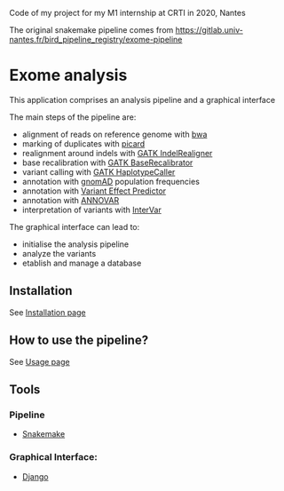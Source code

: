 Code of my project for my M1 internship at CRTI in 2020, Nantes

The original snakemake pipeline comes from https://gitlab.univ-nantes.fr/bird_pipeline_registry/exome-pipeline


Exome analysis
==============
This application comprises an analysis pipeline and a graphical interface

The main steps of the pipeline are:
- alignment of reads on reference genome with [bwa](http://bio-bwa.sourceforge.net/)
- marking of duplicates with [picard](http://broadinstitute.github.io/picard/)
- realignment around indels with [GATK IndelRealigner](https://software.broadinstitute.org/gatk/)
- base recalibration with [GATK BaseRecalibrator](https://software.broadinstitute.org/gatk/documentation/article.php?id=44)
- variant calling with [GATK HaplotypeCaller](https://software.broadinstitute.org/gatk/documentation/tooldocs/current/org_broadinstitute_hellbender_tools_walkers_haplotypecaller_HaplotypeCaller.php)
- annotation with [gnomAD](http://gnomad.broadinstitute.org/) population frequencies
- annotation with [Variant Effect Predictor](http://www.ensembl.org/info/docs/tools/vep/index.html)  
- annotation with [ANNOVAR](https://doc-openbio.readthedocs.io/projects/annovar/en/latest/)  
- interpretation of variants with [InterVar](https://github.com/WGLab/InterVar)  

The graphical interface can lead to:
- initialise the analysis pipeline
- analyze the variants
- etablish and manage a database

## Installation
See [Installation page](https://gitlab.com/maelleg/interface/-/wikis/Documentation/Installation)

## How to use the pipeline?
See [Usage page](https://gitlab.com/maelleg/interface/-/wikis/Documentation/Usage)

## Tools
### Pipeline
- [Snakemake](https://snakemake.readthedocs.io/)

### Graphical Interface:
-  [Django](https://www.djangoproject.com/)

